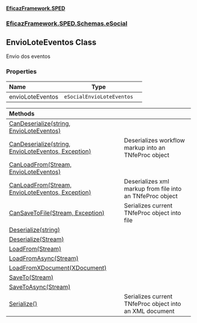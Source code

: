 #### [EficazFramework.SPED](EficazFrameworkSPED.md 'EficazFramework SPED')
### [EficazFramework.SPED.Schemas.eSocial](EficazFramework.SPED.Schemas.eSocial.md 'EficazFramework.SPED.Schemas.eSocial')

## EnvioLoteEventos Class

Envio dos eventos
### Properties

| Name | Type | |
| :--- | :---: | :--- |
| envioLoteEventos | `eSocialEnvioLoteEventos` |  |

| Methods | |
| :--- | :--- |
| [CanDeserialize(string, EnvioLoteEventos)](EficazFramework.SPED.Schemas.eSocial/EnvioLoteEventos/CanDeserialize(string,EnvioLoteEventos).md 'EficazFramework.SPED.Schemas.eSocial.EnvioLoteEventos.CanDeserialize(string, EficazFramework.SPED.Schemas.eSocial.EnvioLoteEventos)') | |
| [CanDeserialize(string, EnvioLoteEventos, Exception)](EficazFramework.SPED.Schemas.eSocial/EnvioLoteEventos/CanDeserialize(string,EnvioLoteEventos,Exception).md 'EficazFramework.SPED.Schemas.eSocial.EnvioLoteEventos.CanDeserialize(string, EficazFramework.SPED.Schemas.eSocial.EnvioLoteEventos, System.Exception)') | Deserializes workflow markup into an TNfeProc object |
| [CanLoadFrom(Stream, EnvioLoteEventos)](EficazFramework.SPED.Schemas.eSocial/EnvioLoteEventos/CanLoadFrom(Stream,EnvioLoteEventos).md 'EficazFramework.SPED.Schemas.eSocial.EnvioLoteEventos.CanLoadFrom(System.IO.Stream, EficazFramework.SPED.Schemas.eSocial.EnvioLoteEventos)') | |
| [CanLoadFrom(Stream, EnvioLoteEventos, Exception)](EficazFramework.SPED.Schemas.eSocial/EnvioLoteEventos/CanLoadFrom(Stream,EnvioLoteEventos,Exception).md 'EficazFramework.SPED.Schemas.eSocial.EnvioLoteEventos.CanLoadFrom(System.IO.Stream, EficazFramework.SPED.Schemas.eSocial.EnvioLoteEventos, System.Exception)') | Deserializes xml markup from file into an TNfeProc object |
| [CanSaveToFile(Stream, Exception)](EficazFramework.SPED.Schemas.eSocial/EnvioLoteEventos/CanSaveToFile(Stream,Exception).md 'EficazFramework.SPED.Schemas.eSocial.EnvioLoteEventos.CanSaveToFile(System.IO.Stream, System.Exception)') | Serializes current TNfeProc object into file |
| [Deserialize(string)](EficazFramework.SPED.Schemas.eSocial/EnvioLoteEventos/Deserialize(string).md 'EficazFramework.SPED.Schemas.eSocial.EnvioLoteEventos.Deserialize(string)') | |
| [Deserialize(Stream)](EficazFramework.SPED.Schemas.eSocial/EnvioLoteEventos/Deserialize(Stream).md 'EficazFramework.SPED.Schemas.eSocial.EnvioLoteEventos.Deserialize(System.IO.Stream)') | |
| [LoadFrom(Stream)](EficazFramework.SPED.Schemas.eSocial/EnvioLoteEventos/LoadFrom(Stream).md 'EficazFramework.SPED.Schemas.eSocial.EnvioLoteEventos.LoadFrom(System.IO.Stream)') | |
| [LoadFromAsync(Stream)](EficazFramework.SPED.Schemas.eSocial/EnvioLoteEventos/LoadFromAsync(Stream).md 'EficazFramework.SPED.Schemas.eSocial.EnvioLoteEventos.LoadFromAsync(System.IO.Stream)') | |
| [LoadFromXDocument(XDocument)](EficazFramework.SPED.Schemas.eSocial/EnvioLoteEventos/LoadFromXDocument(XDocument).md 'EficazFramework.SPED.Schemas.eSocial.EnvioLoteEventos.LoadFromXDocument(System.Xml.Linq.XDocument)') | |
| [SaveTo(Stream)](EficazFramework.SPED.Schemas.eSocial/EnvioLoteEventos/SaveTo(Stream).md 'EficazFramework.SPED.Schemas.eSocial.EnvioLoteEventos.SaveTo(System.IO.Stream)') | |
| [SaveToAsync(Stream)](EficazFramework.SPED.Schemas.eSocial/EnvioLoteEventos/SaveToAsync(Stream).md 'EficazFramework.SPED.Schemas.eSocial.EnvioLoteEventos.SaveToAsync(System.IO.Stream)') | |
| [Serialize()](EficazFramework.SPED.Schemas.eSocial/EnvioLoteEventos/Serialize().md 'EficazFramework.SPED.Schemas.eSocial.EnvioLoteEventos.Serialize()') | Serializes current TNfeProc object into an XML document |
